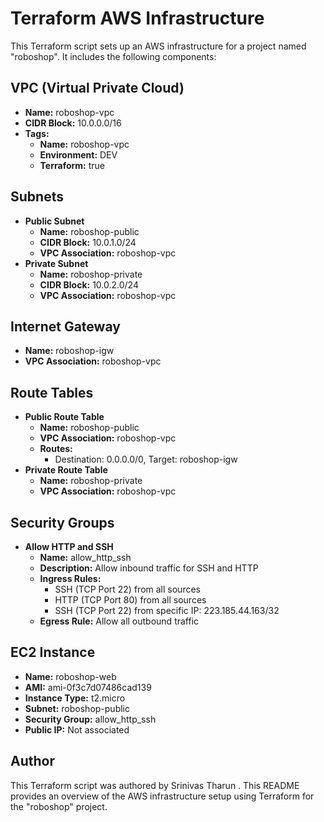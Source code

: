 # Terraform AWS Infrastructure

This Terraform script sets up an AWS  infrastructure for a project named "roboshop". It includes the following components:

## VPC (Virtual Private Cloud)
- **Name:** roboshop-vpc
- **CIDR Block:** 10.0.0.0/16
- **Tags:**
  - **Name:** roboshop-vpc
  - **Environment:** DEV
  - **Terraform:** true

## Subnets
- **Public Subnet**
  - **Name:** roboshop-public
  - **CIDR Block:** 10.0.1.0/24
  - **VPC Association:** roboshop-vpc
- **Private Subnet**
  - **Name:** roboshop-private
  - **CIDR Block:** 10.0.2.0/24
  - **VPC Association:** roboshop-vpc

## Internet Gateway
- **Name:** roboshop-igw
- **VPC Association:** roboshop-vpc

## Route Tables
- **Public Route Table**
  - **Name:** roboshop-public
  - **VPC Association:** roboshop-vpc
  - **Routes:**
    - Destination: 0.0.0.0/0, Target: roboshop-igw
- **Private Route Table**
  - **Name:** roboshop-private
  - **VPC Association:** roboshop-vpc

## Security Groups
- **Allow HTTP and SSH**
  - **Name:** allow_http_ssh
  - **Description:** Allow inbound traffic for SSH and HTTP
  - **Ingress Rules:**
    - SSH (TCP Port 22) from all sources
    - HTTP (TCP Port 80) from all sources
    - SSH (TCP Port 22) from specific IP: 223.185.44.163/32
  - **Egress Rule:** Allow all outbound traffic

## EC2 Instance
- **Name:** roboshop-web
- **AMI:** ami-0f3c7d07486cad139
- **Instance Type:** t2.micro
- **Subnet:** roboshop-public
- **Security Group:** allow_http_ssh
- **Public IP:** Not associated

## Author
This Terraform script was authored by Srinivas Tharun .
 This README provides an overview of the AWS infrastructure setup using Terraform for the "roboshop" project.
